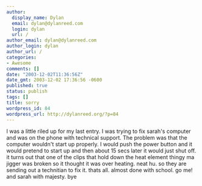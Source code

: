 ```yaml
---
author:
  display_name: Dylan
  email: dylan@dylanreed.com
  login: dylan
  url: /
author_email: dylan@dylanreed.com
author_login: dylan
author_url: /
categories:
- Awesome
comments: []
date: "2003-12-02T11:36:56Z"
date_gmt: 2003-12-02 17:36:56 -0600
published: true
status: publish
tags: []
title: sorry
wordpress_id: 84
wordpress_url: http://dylanreed.org/?p=84
---
```


I was a little riled up for my last entry. I was trying to fix sarah's computer and was on the phone with technical support. The problem was that the computer wouldn't start up properly. I would push the power button and it would pretend to start up and then about 15 secs later it would just shut off. it turns out that one of the clips that hold down the heat element thingy ma jigger was broken so it thought it was over heating. neat hu. so they are sending out a technitian to fix it. thats all. almost done with school. go me! and sarah with majesty. bye
